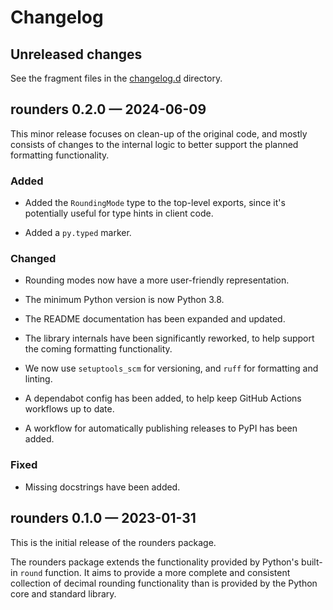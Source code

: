 # Changelog

## Unreleased changes

See the fragment files in the
[changelog.d](https://github.com/mdickinson/rounders/tree/main/changelog.d) directory.

<!-- scriv-insert-here -->

<a id='changelog-0.2.0'></a>
## rounders 0.2.0 — 2024-06-09

This minor release focuses on clean-up of the original code, and mostly consists
of changes to the internal logic to better support the planned formatting
functionality.

### Added

- Added the `RoundingMode` type to the top-level exports, since it's potentially
  useful for type hints in client code.

- Added a `py.typed` marker.

### Changed

- Rounding modes now have a more user-friendly representation.

- The minimum Python version is now Python 3.8.

- The README documentation has been expanded and updated.

- The library internals have been significantly reworked, to help support the
  coming formatting functionality.

- We now use `setuptools_scm` for versioning, and `ruff` for formatting and linting.

- A dependabot config has been added, to help keep GitHub Actions workflows up to date.

- A workflow for automatically publishing releases to PyPI has been added.

### Fixed

- Missing docstrings have been added.

<a id='changelog-0.1.0'></a>
## rounders 0.1.0 — 2023-01-31

This is the initial release of the rounders package.

The rounders package extends the functionality provided by Python's
built-in `round` function. It aims to provide a more complete and
consistent collection of decimal rounding functionality than is
provided by the Python core and standard library.
